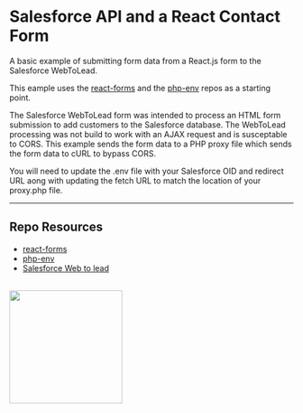 # Salesforce API and a React Contact Form

A basic example of submitting form data from a React.js form to the Salesforce WebToLead.

This eample uses the [react-forms](https://github.com/codeadamca/react-forms) and the [php-env](https://github.com/codeadamca/php-env) repos as a starting point. 

The Salesforce WebToLead form was intended to process an HTML form submission to add customers to the Salesforce database. The WebToLead processing was not build to work with an AJAX request and is susceptable to CORS. This example sends the form data to a PHP proxy file which sends the form data to cURL to bypass CORS.

You will need to update the .env file with your Salesforce OID  and redirect URL aong with updating the fetch URL to match the location of your proxy.php file. 

***

## Repo Resources

* [react-forms](https://github.com/codeadamca/react-forms)
* [php-env](https://github.com/codeadamca/php-env)
* [Salesforce Web to lead](https://www.salesforce.com/ca/products/guide/lead-gen/web-to-lead/)

<br>
<a href="https://codeadam.ca">
<img src="https://cdn.codeadam.ca/images@1.0.0/codeadam-logo-coloured-horizontal.png" width="200">
</a>
